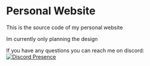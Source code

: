 # Personal Website
This is the source code of my personal website

Im currently only planning the design


If you have any questions you can reach me on discord:
[![Discord Presence](https://lanyard.cnrad.dev/api/852617434703855616)](https://discord.com/users/852617434703855616)

